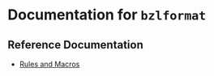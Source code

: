 # Documentation for `bzlformat`

## Reference Documentation
- [Rules and Macros](/doc/rules_and_macros_overview.md)
